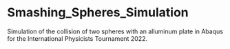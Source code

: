 # Smashing_Spheres_Simulation
 Simulation of the collision of two spheres with an alluminum plate in Abaqus for the International Physicists Tournament 2022.